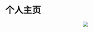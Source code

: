 # 个人主页
<div align="center"> <img src="https://activity-graph.herokuapp.com/graph?usernamexiaolow&theme=xcode" /> </div>
